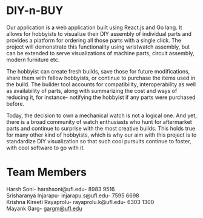 # DIY-n-BUY


Our application is a web application built using React.js and Go lang. It allows for hobbyists to visualize their DIY assembly of individual parts and provides a platform for ordering all those parts with a single click. The project will demonstrate this functionality using wristwatch assembly, but can be extended to serve visualizations of machine parts, circuit assembly, modern furniture etc. 

The hobbyist can create fresh builds, save those for future modifications, share them with fellow hobbyists, or continue to purchase the items used in the build. The builder tool accounts for compatibility, interoperability as well as availability of parts, along with summarizing the cost and ways of reducing it, for instance- notifying the hobbyist if any parts were purchased before. 

Today, the decision to own a mechanical watch is not a logical one. And yet, there is a broad community of watch enthusiasts who hunt for aftermarket parts and continue to surprise with the most creative builds. This holds true for many other kind of hobbyists, which is why our aim with this project is to standardize DIY visualization so that such cool pursuits continue to foster, with cool software to go with it.


# Team Members
Harsh Soni- harshsoni@ufl.edu- 8983 9516 <br />
Srisharanya Injarapu- injarapu.s@ufl.edu- 7595 6698 <br />
Krishna Kireeti Rayaprolu- rayaprolu.k@ufl.edu- 6303 1300 <br />
Mayank Garg- gargm@ufl.edu<br />
